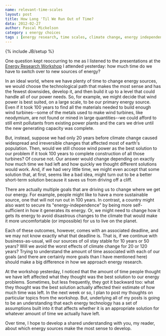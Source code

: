 ```yaml
---
name: relevant-time-scales
layout: post
title: How Long 'Til We Run Out of Time?
data: 2012-02-27
author: Pascal Mickelson
category : energy choices
tags : [energy research, time scales, climate change, energy independence, sustainable energy]
---
```

{% include JB/setup %}

One question kept reoccurring to me as I listened to the presentations at the [Energy Research Workshop][energyworkshop] I attended yesterday: how much time do we have to switch over to new sources of energy?

In an ideal world, where we have plenty of time to change energy sources, we would choose the technological path that makes the most sense and has the fewest downsides, develop it, and then build it up to a level that could handle all of our power needs.  So, for example, we might decide that wind power is best suited, on a large scale, to be our primary energy source.  Even if it took 100 years to find all the materials needed to build enough wind turbines--some of the metals used to make wind turbines, like neodymium, are not found or mined in large quantities--we could afford to still emit pollutants from existing power plants and the cars we drive until the new generating capacity was complete.

But, instead, suppose we had only 20 years before climate change caused widespread and irreversible changes that affected most of earth's population.  Then, would we still choose wind power as the best solution to our problem if it took 100 years to complete construction of all those turbines?  Of course not.  Our answer would change depending on exactly how much time we had left and how quickly we thought different solutions would work.  And, if we had very little time, we might even accept that some solution that, at first, seems like a bad idea, might turn out to be a better short-term solution because it saves us from driving off a cliff.

There are actually multiple goals that are driving us to change where we get our energy.  For example, people might like to have a more sustainable source, one that will not run out in 100 years.  In contrast, a country might also want to secure its "energy-independence" by being more self-sufficient in how it generates its energy.  Or, we might need to change how it gets its energy to avoid disastrous changes to the climate that would make it more uncomfortable (or impossible) for us to live on the planet.

Each of these outcomes, however, comes with an associated deadline, and we may not know exactly what that deadline is. That is, if we continue with business-as-usual, will our sources of oil stay stable for 10 years or 50 years?  Will we avoid the worst effects of climate change for 20 or 120 years?  Trying to understand the amount of time associated with each of our goals (and there are certainly more goals than I have mentioned here) should make a big difference in how we approach energy research.

At the workshop yesterday, I noticed that the amount of time people thought we have left affected what they thought was the best solution to our energy problems.  Sometimes, but less frequently, they got it backward too:  what they thought was the best solution actually affected their estimate of how much time was left.  In the next week or so, I plan to post my thoughts on particular topics from the workshop.  But, underlying all of my posts is going to be an understanding that each energy technology has a set of assumptions built into it that affects whether it is an appropriate solution for whatever amount of time we actually have left.

Over time, I hope to develop a shared understanding with you, my reader, about which energy sources make the most sense to develop.

[energyworkshop]: http://www.aps.org/meetings/march/events/workshops/energy/index.cfm
